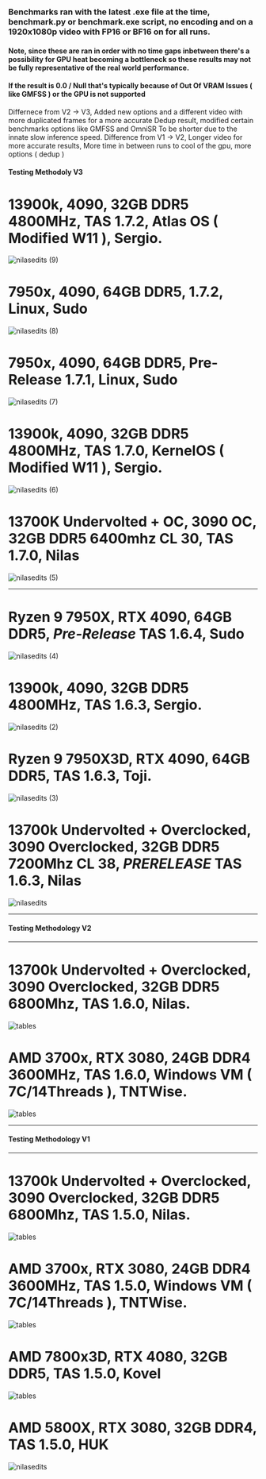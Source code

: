 ### Benchmarks ran with the latest .exe file at the time, benchmark.py or benchmark.exe script, no encoding and on a 1920x1080p video with FP16 or BF16 on for all runs.

#### Note, since these are ran in order with no time gaps inbetween there's a possibility for GPU heat becoming a bottleneck so these results may not be fully representative of the real world performance.

#### If the result is 0.0 / Null that's typically because of Out Of VRAM Issues ( like GMFSS ) or the GPU is not supported

Differnece from V2 -> V3, Added new options and a different video with more duplicated frames for a more accurate Dedup result, modified certain benchmarks options like GMFSS and OmniSR To be shorter due to the innate slow inference speed.
Difference from V1 -> V2, Longer video for more accurate results, More time in between runs to cool of the gpu, more options ( dedup )

#### Testing Methodoly V3
# 13900k, 4090, 32GB DDR5 4800MHz, TAS 1.7.2, Atlas OS ( Modified W11 ), Sergio.
![nilasedits (9)](https://github.com/NevermindNilas/TheAnimeScripter/assets/128264457/162aded8-e040-42ee-9c40-79d3a7388757)

# 7950x, 4090, 64GB DDR5, 1.7.2, Linux, Sudo
![nilasedits (8)](https://github.com/NevermindNilas/TheAnimeScripter/assets/128264457/36cf3510-02f2-45fb-8821-bf4219e9a133)

# 7950x, 4090, 64GB DDR5, Pre-Release 1.7.1, Linux, Sudo
![nilasedits (7)](https://github.com/NevermindNilas/TheAnimeScripter/assets/128264457/8adf6915-9d38-4ab8-8492-c8d74107b118)


# 13900k, 4090, 32GB DDR5 4800MHz, TAS 1.7.0, KernelOS ( Modified W11 ), Sergio.
![nilasedits (6)](https://github.com/NevermindNilas/TheAnimeScripter/assets/128264457/b91efa6f-e9a8-4a80-b523-76886fcb7f25)


# 13700K Undervolted + OC, 3090 OC, 32GB DDR5 6400mhz CL 30, TAS 1.7.0, Nilas
![nilasedits (5)](https://github.com/NevermindNilas/TheAnimeScripter/assets/128264457/053915c5-9530-4629-a925-4e685311b11c)

-------------------------------------------------------------------------------------------------------------
# Ryzen 9 7950X, RTX 4090, 64GB DDR5, *Pre-Release* TAS 1.6.4, Sudo
![nilasedits (4)](https://github.com/NevermindNilas/TheAnimeScripter/assets/128264457/0be8254e-94b8-4106-a1ac-5a44d68bf4fa)

# 13900k, 4090, 32GB DDR5 4800MHz, TAS 1.6.3, Sergio.
![nilasedits (2)](https://github.com/NevermindNilas/TheAnimeScripter/assets/128264457/2b3901f8-662f-4e83-8704-f49e1ab42549)

# Ryzen 9 7950X3D, RTX 4090, 64GB DDR5, TAS 1.6.3, Toji.
![nilasedits (3)](https://github.com/NevermindNilas/TheAnimeScripter/assets/128264457/302976cd-7b2b-4cfa-a7d4-41aa3384014b)


# 13700k Undervolted + Overclocked, 3090 Overclocked, 32GB DDR5 7200Mhz CL 38, *PRERELEASE* TAS 1.6.3, Nilas
![nilasedits](https://github.com/NevermindNilas/TheAnimeScripter/assets/128264457/67ae29a1-deac-4ced-964c-47a50400cd8e)

-------------------------------------------------------------------------------------------------------------
#### Testing Methodology V2
-------------------------------------------------------------------------------------------------------------

# 13700k Undervolted + Overclocked, 3090 Overclocked, 32GB DDR5 6800Mhz, TAS 1.6.0, Nilas.

![tables](https://github.com/NevermindNilas/TheAnimeScripter/assets/128264457/a00d7d09-e6d1-4f94-8824-068a9f2f2213)

# AMD 3700x, RTX 3080, 24GB DDR4 3600MHz, TAS 1.6.0, Windows VM ( 7C/14Threads ), TNTWise.

![tables](https://github.com/NevermindNilas/TheAnimeScripter/assets/128264457/b7ca8ced-b034-4ef1-8218-2ed5cd0842c1)


-------------------------------------------------------------------------------------------------------------
#### Testing Methodology V1
-------------------------------------------------------------------------------------------------------------

# 13700k Undervolted + Overclocked, 3090 Overclocked, 32GB DDR5 6800Mhz, TAS 1.5.0, Nilas.

![tables](https://github.com/NevermindNilas/TheAnimeScripter/assets/128264457/887177e2-f356-4640-b5d7-abf2e3056071)

# AMD 3700x, RTX 3080, 24GB DDR4 3600MHz, TAS 1.5.0, Windows VM ( 7C/14Threads ), TNTWise.

![tables](https://github.com/NevermindNilas/TheAnimeScripter/assets/128264457/71a326d5-6f6a-404a-93b6-bdf19a56b385)


# AMD 7800x3D, RTX 4080, 32GB DDR5, TAS 1.5.0, Kovel

![tables](https://cdn.discordapp.com/attachments/1208539289328025621/1224397781205127359/image.png?ex=661d584b&is=660ae34b&hm=fe8baf72d44b733873073729e22c50efdf63a094c3d1f1da98220e8583eb18c0&)


# AMD 5800X, RTX 3080, 32GB DDR4, TAS 1.5.0, HUK

![nilasedits](https://github.com/NevermindNilas/TheAnimeScripter/assets/128264457/7a0cfd32-3083-4f15-a88d-3876962106a4)

